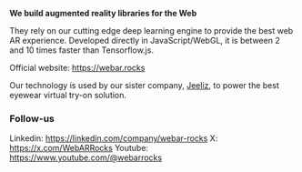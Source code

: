 **We build augmented reality libraries for the Web**

They rely on our cutting edge deep learning engine to provide the best web AR experience.
Developed directly in JavaScript/WebGL, it is between 2 and 10 times faster than Tensorflow.js.

Official website: https://webar.rocks

Our technology is used by our sister company, [Jeeliz](https://jeeliz.com), to power the best eyewear virtual try-on solution.

### Follow-us

Linkedin: https://linkedin.com/company/webar-rocks
X: https://x.com/WebARRocks
Youtube: https://www.youtube.com/@webarrocks
